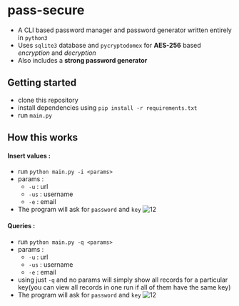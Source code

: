 # pass-secure
- A CLI based password manager and password generator written entirely in ```python3```
- Uses ```sqlite3``` database and ```pycryptodomex``` for **AES-256** based _encryption_ and _decryption_
- Also includes a **strong password generator**
## Getting started
- clone this repository
- install dependencies using ```pip install -r requirements.txt```
- run ```main.py```
## How this works
#### Insert values :
- run ```python main.py -i <params>```
- params : 
  - ```-u``` : url
  - ```-us``` : username
  - ```-e``` : email
- The program will ask for ```password``` and ```key```
![12](https://github.com/Grogu22/pass-secure/assets/83173038/cff1daeb-d6ab-401b-966e-521b7a17e466)

#### Queries :
- run ```python main.py -q <params>```
- params : 
  - ```-u``` : url
  - ```-us``` : username
  - ```-e``` : email
- using just ```-q``` and no params will simply show all records for a particular key(you can view all records in one run if all of them have the same key)
- The program will ask for ```password``` and ```key```
![12](https://github.com/Grogu22/pass-secure/assets/83173038/51a9ac6c-fc04-4f4a-bb84-aec46a2af365)
